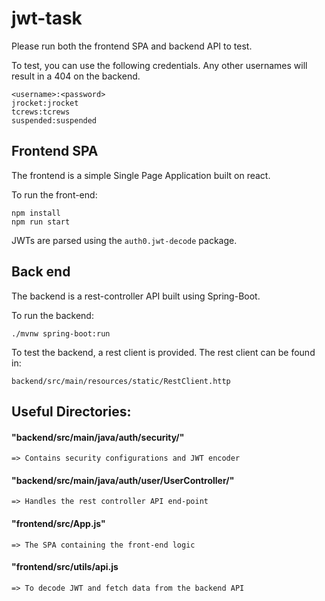 # jwt-task
Please run both the frontend SPA and backend API to test.

To test, you can use the following credentials. Any other usernames will result in a 404 on the backend.
```
<username>:<password>
jrocket:jrocket
tcrews:tcrews
suspended:suspended
```

## Frontend SPA
The frontend is a simple Single Page Application built on react. 

To run the front-end:
```
npm install
npm run start
```
JWTs are parsed using the `auth0.jwt-decode` package.
## Back end
The backend is a rest-controller API built using Spring-Boot.

To run the backend:
```
./mvnw spring-boot:run
```

To test the backend, a rest client is provided. The rest client can be found in:
```
backend/src/main/resources/static/RestClient.http
```

## Useful Directories:

#### "backend/src/main/java/auth/security/" 
	
	=> Contains security configurations and JWT encoder 

#### "backend/src/main/java/auth/user/UserController/"

 	=> Handles the rest controller API end-point

#### "frontend/src/App.js"

	=> The SPA containing the front-end logic

#### "frontend/src/utils/api.js

	=> To decode JWT and fetch data from the backend API

